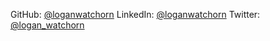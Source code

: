 GitHub: [@loganwatchorn](https://www.github.com/loganwatchorn)
LinkedIn: [@loganwatchorn](https://www.linkedin.com/in/loganwatchorn)
Twitter: [@logan_watchorn](https://www.x.com/logan_watchorn)
